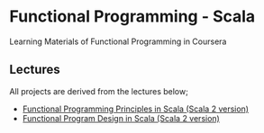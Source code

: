 # Functional Programming - Scala

Learning Materials of Functional Programming in Coursera

## Lectures

All projects are derived from the lectures below;

* [Functional Programming Principles in Scala (Scala 2 version)](https://www.coursera.org/learn/scala2-functional-programming)
* [Functional Program Design in Scala (Scala 2 version)](https://www.coursera.org/learn/scala2-functional-program-design)
